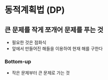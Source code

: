 # 동적계획법 (DP)
## 큰 문제를 작게 쪼개어 문제를 푸는 것
- 필요한 것은 점화식
- 앞에서 만들어진 해들을 이용하여 현재 해를 구한다

### Bottom-up
- 작은 문제부터 큰 문제로 가는 것 
